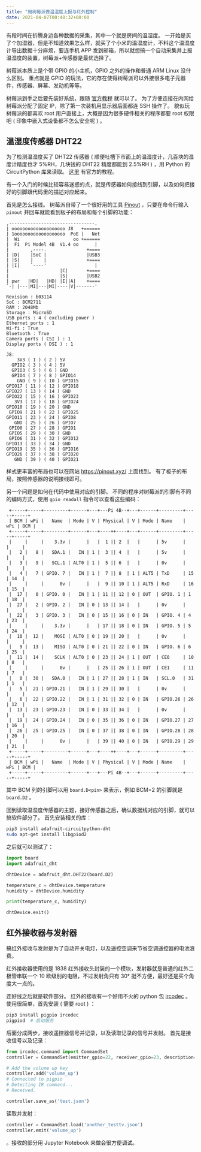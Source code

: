```yaml
---
title: "用树莓派做温湿度上报与红外控制"
date: 2021-04-07T00:48:32+08:00
---
```


有段时间在折腾身边各种数据的采集，其中一个就是房间的温湿度。 一开始是买了个加湿器，但是不知道效果怎么样，就买了个小米的温湿度计，不料这个温湿度计导出数据十分麻烦，要连手机 APP 发到邮箱，所以就想搞一个自动采集并上报温湿度的装置，树莓派+传感器是最优选择了。

树莓派本质上是个带 GPIO 的小主机，GPIO 之外的操作和普通 ARM Linux 没什么区别。 重点就是 GPIO 的玩法，它的存在使得树莓派可以外接很多电子元器件，传感器、屏幕、发动机等等。

树莓派到手之后要先装好系统，跟随 [官方教程](https://projects.raspberrypi.org/en/projects/raspberry-pi-setting-up) 就可以了。 为了方便连接在内网给树莓派分配了固定 IP，除了第一次装机用显示器后面都连 SSH 操作了。 貌似玩树莓派的都喜欢 root 用户直接上，大概是因为很多硬件相关的程序都要 root 权限吧 ( 印象中嵌入式设备都不怎么安全呢 ) 。

## 温湿度传感器 DHT22

为了检测温湿度买了 DHT22 传感器 ( 顺便吐槽下市面上的温湿度计，几百块的湿度计精度也才 5%RH，几块钱的 DHT22 精度都能到 2.5%RH ) ，用 Python 的 CircuitPython 库来读取。 [这里](https://learn.adafruit.com/dht-humidity-sensing-on-raspberry-pi-with-gdocs-logging/python-setup) 有官方的教程。

有一个入门的时候比较容易迷惑的点，就是传感器如何接线到引脚，以及如何把接好的引脚跟代码里的描述对应起来。

首先是怎么接线。 树莓派自带了一个很好用的工具 [Pinout](https://gpiozero.readthedocs.io/en/stable/cli_tools.html) ，只要在命令行输入 `pinout` 并回车就能看到板子的布局和每个引脚的功能：

```text
,--------------------------------.
| oooooooooooooooooooo J8   +======
| 1ooooooooooooooooooo  PoE |   Net
|  Wi                    oo +======
|  Fi  Pi Model 4B  V1.4 oo      |
|        ,----.               +====
| |D|    |SoC |               |USB3
| |S|    |    |               +====
| |I|    `----'                  |
|                   |C|       +====
|                   |S|       |USB2
| pwr   |HD|   |HD| |I||A|    +====
`-| |---|MI|---|MI|----|V|-------'

Revision : b03114
SoC : BCM2711
RAM : 2048Mb
Storage : MicroSD
USB ports : 4 ( excluding power )
Ethernet ports : 1
Wi-fi : True
Bluetooth : True
Camera ports ( CSI ) : 1
Display ports ( DSI ) : 1

J8:
    3V3 ( 1 ) ( 2 ) 5V
  GPIO2 ( 3 ) ( 4 ) 5V
  GPIO3 ( 5 ) ( 6 ) GND
  GPIO4 ( 7 ) ( 8 ) GPIO14
    GND ( 9 ) ( 10 ) GPIO15
GPIO17 ( 11 ) ( 12 ) GPIO18
GPIO27 ( 13 ) ( 14 ) GND
GPIO22 ( 15 ) ( 16 ) GPIO23
   3V3 ( 17 ) ( 18 ) GPIO24
GPIO10 ( 19 ) ( 20 ) GND
 GPIO9 ( 21 ) ( 22 ) GPIO25
GPIO11 ( 23 ) ( 24 ) GPIO8
   GND ( 25 ) ( 26 ) GPIO7
 GPIO0 ( 27 ) ( 28 ) GPIO1
 GPIO5 ( 29 ) ( 30 ) GND
 GPIO6 ( 31 ) ( 32 ) GPIO12
GPIO13 ( 33 ) ( 34 ) GND
GPIO19 ( 35 ) ( 36 ) GPIO16
GPIO26 ( 37 ) ( 38 ) GPIO20
   GND ( 39 ) ( 40 ) GPIO21
```

样式更丰富的布局也可以在网站 https://pinout.xyz/ 上面找到。 有了板子的布局，按照传感器的说明接线即可。

另一个问题是如何在代码中使用对应的引脚。 不同的程序对树莓派的引脚有不同的编码方式，使用 `gpio readall` 指令可以查看这些编码：

```text
 +-----+-----+---------+------+---+---Pi 4B--+---+------+---------+-----+-----+
 | BCM | wPi |   Name  | Mode | V | Physical | V | Mode | Name    | wPi | BCM |
 +-----+-----+---------+------+---+----++----+---+------+---------+-----+-----+
 |     |     |    3.3v |      |   |  1 || 2  |   |      | 5v      |     |     |
 |   2 |   8 |   SDA.1 |   IN | 1 |  3 || 4  |   |      | 5v      |     |     |
 |   3 |   9 |   SCL.1 | ALT0 | 1 |  5 || 6  |   |      | 0v      |     |     |
 |   4 |   7 | GPIO. 7 |   IN | 1 |  7 || 8  | 1 | ALT5 | TxD     | 15  | 14  |
 |     |     |      0v |      |   |  9 || 10 | 1 | ALT5 | RxD     | 16  | 15  |
 |  17 |   0 | GPIO. 0 |   IN | 1 | 11 || 12 | 0 | OUT  | GPIO. 1 | 1   | 18  |
 |  27 |   2 | GPIO. 2 |   IN | 0 | 13 || 14 |   |      | 0v      |     |     |
 |  22 |   3 | GPIO. 3 |   IN | 0 | 15 || 16 | 0 | IN   | GPIO. 4 | 4   | 23  |
 |     |     |    3.3v |      |   | 17 || 18 | 0 | IN   | GPIO. 5 | 5   | 24  |
 |  10 |  12 |    MOSI | ALT0 | 0 | 19 || 20 |   |      | 0v      |     |     |
 |   9 |  13 |    MISO | ALT0 | 0 | 21 || 22 | 0 | IN   | GPIO. 6 | 6   | 25  |
 |  11 |  14 |    SCLK | ALT0 | 0 | 23 || 24 | 1 | OUT  | CE0     | 10  | 8   |
 |     |     |      0v |      |   | 25 || 26 | 1 | OUT  | CE1     | 11  | 7   |
 |   0 |  30 |   SDA.0 |   IN | 1 | 27 || 28 | 1 | IN   | SCL.0   | 31  | 1   |
 |   5 |  21 | GPIO.21 |   IN | 1 | 29 || 30 |   |      | 0v      |     |     |
 |   6 |  22 | GPIO.22 |   IN | 1 | 31 || 32 | 0 | IN   | GPIO.26 | 26  | 12  |
 |  13 |  23 | GPIO.23 |   IN | 0 | 33 || 34 |   |      | 0v      |     |     |
 |  19 |  24 | GPIO.24 |   IN | 0 | 35 || 36 | 0 | IN   | GPIO.27 | 27  | 16  |
 |  26 |  25 | GPIO.25 |   IN | 0 | 37 || 38 | 0 | IN   | GPIO.28 | 28  | 20  |
 |     |     |      0v |      |   | 39 || 40 | 0 | IN   | GPIO.29 | 29  | 21  |
 +-----+-----+---------+------+---+----++----+---+------+---------+-----+-----+
 | BCM | wPi |   Name  | Mode | V | Physical | V | Mode | Name    | wPi | BCM |
 +-----+-----+---------+------+---+---Pi 4B--+---+------+---------+-----+-----+
```

其中 BCM 列的引脚可以用 `board.D<pin>` 来表示，例如 BCM=2 的引脚就是 `board.D2` 。

回到读取温湿度传感器的主题，接好传感器之后，确认数据线对应的引脚，就可以搞软件部分了。 首先安装相关的库：

```bash
pip3 install adafruit-circuitpython-dht
sudo apt-get install libgpiod2
```

之后就可以测试了：

```python
import board
import adafruit_dht

dhtDevice = adafruit_dht.DHT22(board.D2)

temperature_c = dhtDevice.temperature
humidity = dhtDevice.humidity

print(temperature_c, humidity)

dhtDevice.exit()
```

## 红外接收器与发射器

搞红外接收与发射是为了自动开关电灯，以及遥控空调来节省空调遥控器的电池浪费。

红外接收器使用的是 1838 红外接收头封装的一个模块，发射器就是普通的红外二极管串联一个 10 欧级别的电阻，不过发射角只有 30° 挺不方便，最好还是买个角度大一点的。

连好线之后就是软件部分。 红外的接收有一个好用不火的 python 包 [ircodec](https://github.com/kentwait/ircodec) 。使用很简单，首先安装 ( 需要 root ) ：

```bash
pip3 install pigpio ircodec
pigpiod  # 启动服务
```

后面分成两步，接收遥控器信号并记录，以及读取记录的信号并发射。 首先是接收信号以及记录：

```python
from ircodec.command import CommandSet
controller = CommandSet(emitter_gpio=22, receiver_gpio=23, description='xxx')

# Add the volume up key
controller.add('volume_up')
# Connected to pigpio
# Detecting IR command...
# Received.

controller.save_as('test.json')
```

读取并发射：

```python
controller = CommandSet.load('another_testtv.json')
controller.emit('volume_up')
```

。接收的部分用 Jupyter Notebook 来做会很方便调试。
